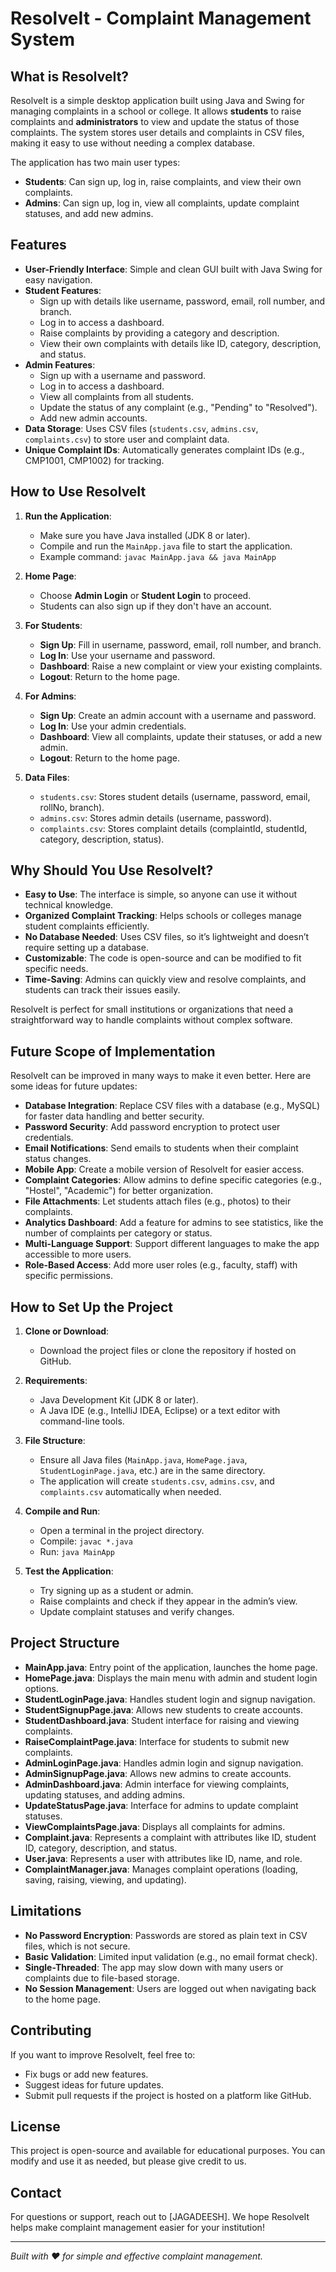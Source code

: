 # ResolveIt - Complaint Management System

## What is ResolveIt?

ResolveIt is a simple desktop application built using Java and Swing for managing complaints in a school or college. It allows **students** to raise complaints and **administrators** to view and update the status of those complaints. The system stores user details and complaints in CSV files, making it easy to use without needing a complex database.

The application has two main user types:
- **Students**: Can sign up, log in, raise complaints, and view their own complaints.
- **Admins**: Can sign up, log in, view all complaints, update complaint statuses, and add new admins.

## Features

- **User-Friendly Interface**: Simple and clean GUI built with Java Swing for easy navigation.
- **Student Features**:
  - Sign up with details like username, password, email, roll number, and branch.
  - Log in to access a dashboard.
  - Raise complaints by providing a category and description.
  - View their own complaints with details like ID, category, description, and status.
- **Admin Features**:
  - Sign up with a username and password.
  - Log in to access a dashboard.
  - View all complaints from all students.
  - Update the status of any complaint (e.g., "Pending" to "Resolved").
  - Add new admin accounts.
- **Data Storage**: Uses CSV files (`students.csv`, `admins.csv`, `complaints.csv`) to store user and complaint data.
- **Unique Complaint IDs**: Automatically generates complaint IDs (e.g., CMP1001, CMP1002) for tracking.

## How to Use ResolveIt

1. **Run the Application**:
   - Make sure you have Java installed (JDK 8 or later).
   - Compile and run the `MainApp.java` file to start the application.
   - Example command: `javac MainApp.java && java MainApp`

2. **Home Page**:
   - Choose **Admin Login** or **Student Login** to proceed.
   - Students can also sign up if they don't have an account.

3. **For Students**:
   - **Sign Up**: Fill in username, password, email, roll number, and branch.
   - **Log In**: Use your username and password.
   - **Dashboard**: Raise a new complaint or view your existing complaints.
   - **Logout**: Return to the home page.

4. **For Admins**:
   - **Sign Up**: Create an admin account with a username and password.
   - **Log In**: Use your admin credentials.
   - **Dashboard**: View all complaints, update their statuses, or add a new admin.
   - **Logout**: Return to the home page.

5. **Data Files**:
   - `students.csv`: Stores student details (username, password, email, rollNo, branch).
   - `admins.csv`: Stores admin details (username, password).
   - `complaints.csv`: Stores complaint details (complaintId, studentId, category, description, status).

## Why Should You Use ResolveIt?

- **Easy to Use**: The interface is simple, so anyone can use it without technical knowledge.
- **Organized Complaint Tracking**: Helps schools or colleges manage student complaints efficiently.
- **No Database Needed**: Uses CSV files, so it’s lightweight and doesn’t require setting up a database.
- **Customizable**: The code is open-source and can be modified to fit specific needs.
- **Time-Saving**: Admins can quickly view and resolve complaints, and students can track their issues easily.

ResolveIt is perfect for small institutions or organizations that need a straightforward way to handle complaints without complex software.

## Future Scope of Implementation

ResolveIt can be improved in many ways to make it even better. Here are some ideas for future updates:
- **Database Integration**: Replace CSV files with a database (e.g., MySQL) for faster data handling and better security.
- **Password Security**: Add password encryption to protect user credentials.
- **Email Notifications**: Send emails to students when their complaint status changes.
- **Mobile App**: Create a mobile version of ResolveIt for easier access.
- **Complaint Categories**: Allow admins to define specific categories (e.g., "Hostel", "Academic") for better organization.
- **File Attachments**: Let students attach files (e.g., photos) to their complaints.
- **Analytics Dashboard**: Add a feature for admins to see statistics, like the number of complaints per category or status.
- **Multi-Language Support**: Support different languages to make the app accessible to more users.
- **Role-Based Access**: Add more user roles (e.g., faculty, staff) with specific permissions.

## How to Set Up the Project

1. **Clone or Download**:
   - Download the project files or clone the repository if hosted on GitHub.

2. **Requirements**:
   - Java Development Kit (JDK 8 or later).
   - A Java IDE (e.g., IntelliJ IDEA, Eclipse) or a text editor with command-line tools.

3. **File Structure**:
   - Ensure all Java files (`MainApp.java`, `HomePage.java`, `StudentLoginPage.java`, etc.) are in the same directory.
   - The application will create `students.csv`, `admins.csv`, and `complaints.csv` automatically when needed.

4. **Compile and Run**:
   - Open a terminal in the project directory.
   - Compile: `javac *.java`
   - Run: `java MainApp`

5. **Test the Application**:
   - Try signing up as a student or admin.
   - Raise complaints and check if they appear in the admin’s view.
   - Update complaint statuses and verify changes.

## Project Structure

- **MainApp.java**: Entry point of the application, launches the home page.
- **HomePage.java**: Displays the main menu with admin and student login options.
- **StudentLoginPage.java**: Handles student login and signup navigation.
- **StudentSignupPage.java**: Allows new students to create accounts.
- **StudentDashboard.java**: Student interface for raising and viewing complaints.
- **RaiseComplaintPage.java**: Interface for students to submit new complaints.
- **AdminLoginPage.java**: Handles admin login and signup navigation.
- **AdminSignupPage.java**: Allows new admins to create accounts.
- **AdminDashboard.java**: Admin interface for viewing complaints, updating statuses, and adding admins.
- **UpdateStatusPage.java**: Interface for admins to update complaint statuses.
- **ViewComplaintsPage.java**: Displays all complaints for admins.
- **Complaint.java**: Represents a complaint with attributes like ID, student ID, category, description, and status.
- **User.java**: Represents a user with attributes like ID, name, and role.
- **ComplaintManager.java**: Manages complaint operations (loading, saving, raising, viewing, and updating).

## Limitations

- **No Password Encryption**: Passwords are stored as plain text in CSV files, which is not secure.
- **Basic Validation**: Limited input validation (e.g., no email format check).
- **Single-Threaded**: The app may slow down with many users or complaints due to file-based storage.
- **No Session Management**: Users are logged out when navigating back to the home page.

## Contributing

If you want to improve ResolveIt, feel free to:
- Fix bugs or add new features.
- Suggest ideas for future updates.
- Submit pull requests if the project is hosted on a platform like GitHub.

## License

This project is open-source and available for educational purposes. You can modify and use it as needed, but please give credit to us.

## Contact

For questions or support, reach out to [JAGADEESH]. We hope ResolveIt helps make complaint management easier for your institution!

---

*Built with ❤️ for simple and effective complaint management.*
